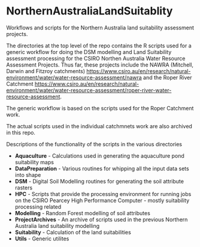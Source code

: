 # NorthernAustraliaLandSuitablity
Workflows and scripts for the Northern Australia land suitability assessment projects.


The directories at the top level of the repo contains the R scripts used for a generic workflow for doing the DSM modelling and Land Suitability assessment processing for the CSIRO Northen Australia Water Resource Assessment Projects. Thus far, these projects include the NAWRA (Mitchell, Darwin and Fitzroy catchments) https://www.csiro.au/en/research/natural-environment/water/water-resource-assessment/nawra and the Roper River Catchment https://www.csiro.au/en/research/natural-environment/water/water-resource-assessment/roper-river-water-resource-assessment.

The generic workflow is based on the scripts used for the Roper Catchment work.

The actual scripts used in the individual catchmnets work are also archived in this repo.

Descriptions of the functionality of the scripts in the various directories

- **Aquaculture** - Calculations used in generating the aquaculture pond suitability maps
- **DataPreparation** - Various routines for whipping all the input data sets into shape
- **DSM** - Digital Soil Modelling routines for generating the soil attribute rasters
- **HPC** - Scripts that provide the processing environment for running jobs on the CSIRO Pearcey High Performance Computer - mostly suitability processing related
- **Modelling** - Random Forest modelling of soil attributes
- **ProjectArchives** - An archive of scripts used in the previous Northern Australia land suitability modelling
- **Suitability** - Calculation of the land suitabilities
- **Utils** - Generic utilites

